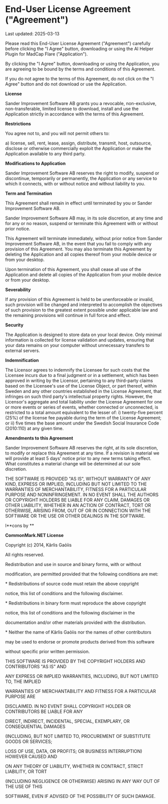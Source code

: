# End-User License Agreement (\"Agreement\")

Last updated: 2025-03-13

Please read this End-User License Agreement (\"Agreement\") carefully
before clicking the \"I Agree\" button, downloading or using the AI
Helper Plugin for MadCap Flare (\"Application\").

By clicking the \"I Agree\" button, downloading or using the
Application, you are agreeing to be bound by the terms and conditions of
this Agreement.

If you do not agree to the terms of this Agreement, do not click on the
\"I Agree\" button and do not download or use the Application.

**License**

Sander Improvement Software AB grants you a revocable, non-exclusive,
non-transferable, limited license to download, install and use the
Application strictly in accordance with the terms of this Agreement.

**Restrictions**

You agree not to, and you will not permit others to:

a\) license, sell, rent, lease, assign, distribute, transmit, host,
outsource, disclose or otherwise commercially exploit the Application or
make the Application available to any third party.

**Modifications to Application**

Sander Improvement Software AB reserves the right to modify, suspend or
discontinue, temporarily or permanently, the Application or any service
to which it connects, with or without notice and without liability to
you.

**Term and Termination**

This Agreement shall remain in effect until terminated by you or Sander
Improvement Software AB.

Sander Improvement Software AB may, in its sole discretion, at any time
and for any or no reason, suspend or terminate this Agreement with or
without prior notice.

This Agreement will terminate immediately, without prior notice from
Sander Improvement Software AB, in the event that you fail to comply
with any provision of this Agreement. You may also terminate this
Agreement by deleting the Application and all copies thereof from your
mobile device or from your desktop.

Upon termination of this Agreement, you shall cease all use of the
Application and delete all copies of the Application from your mobile
device or from your desktop.

**Severability**

If any provision of this Agreement is held to be unenforceable or
invalid, such provision will be changed and interpreted to accomplish
the objectives of such provision to the greatest extent possible under
applicable law and the remaining provisions will continue in full force
and effect.

**Security**

The Application is designed to store data on your local device. Only
minimal information is collected for license validation and updates,
ensuring that your data remains on your computer without unnecessary
transfers to external servers.

**Indemnification**

The Licensor agrees to indemnify the Licensee for such costs that the
Licensee incurs due to a final judgment or in a settlement, which has
been approved in writing by the Licensor, pertaining to any third-party
claims based on the Licensee's use of the License Object, or part
thereof, within Sweden and any other countries established in the
License Agreement, that infringes on such third party's intellectual
property rights. However, the Licensor\'s aggregate and total liability
under the License Agreement for one or more events or series of events,
whether connected or unconnected, is restricted to a total amount
equivalent to the lesser of: i) twenty-five percent (25%) of the license
fee payable during the term of the License Agreement; or ii) five times
the base amount under the Swedish Social Insurance Code (2010:110) at
any given time.

**Amendments to this Agreement**

Sander Improvement Software AB reserves the right, at its sole
discretion, to modify or replace this Agreement at any time. If a
revision is material we will provide at least 5 days\' notice prior to
any new terms taking effect. What constitutes a material change will be
determined at our sole discretion.

THE SOFTWARE IS PROVIDED \"AS IS\", WITHOUT WARRANTY OF ANY KIND,
EXPRESS OR IMPLIED, INCLUDING BUT NOT LIMITED TO THE WARRANTIES OF
MERCHANTABILITY, FITNESS FOR A PARTICULAR PURPOSE AND NONINFRINGEMENT.
IN NO EVENT SHALL THE AUTHORS OR COPYRIGHT HOLDERS BE LIABLE FOR ANY
CLAIM, DAMAGES OR OTHER LIABILITY, WHETHER IN AN ACTION OF CONTRACT,
TORT OR OTHERWISE, ARISING FROM, OUT OF OR IN CONNECTION WITH THE
SOFTWARE OR THE USE OR OTHER DEALINGS IN THE SOFTWARE.

I**cons by **

**CommonMark.NET License**

Copyright (c) 2014, Kârlis Gaòìis

All rights reserved.

Redistribution and use in source and binary forms, with or without

modification, are permitted provided that the following conditions are
met:

\* Redistributions of source code must retain the above copyright

notice, this list of conditions and the following disclaimer.

\* Redistributions in binary form must reproduce the above copyright

notice, this list of conditions and the following disclaimer in the

documentation and/or other materials provided with the distribution.

\* Neither the name of Kârlis Gaòìis nor the names of other contributors

may be used to endorse or promote products derived from this software

without specific prior written permission.

THIS SOFTWARE IS PROVIDED BY THE COPYRIGHT HOLDERS AND CONTRIBUTORS \"AS
IS\" AND

ANY EXPRESS OR IMPLIED WARRANTIES, INCLUDING, BUT NOT LIMITED TO, THE
IMPLIED

WARRANTIES OF MERCHANTABILITY AND FITNESS FOR A PARTICULAR PURPOSE ARE

DISCLAIMED. IN NO EVENT SHALL COPYRIGHT HOLDER OR CONTRIBUTORS BE LIABLE
FOR ANY

DIRECT, INDIRECT, INCIDENTAL, SPECIAL, EXEMPLARY, OR CONSEQUENTIAL
DAMAGES

(INCLUDING, BUT NOT LIMITED TO, PROCUREMENT OF SUBSTITUTE GOODS OR
SERVICES;

LOSS OF USE, DATA, OR PROFITS; OR BUSINESS INTERRUPTION) HOWEVER CAUSED
AND

ON ANY THEORY OF LIABILITY, WHETHER IN CONTRACT, STRICT LIABILITY, OR
TORT

(INCLUDING NEGLIGENCE OR OTHERWISE) ARISING IN ANY WAY OUT OF THE USE OF
THIS

SOFTWARE, EVEN IF ADVISED OF THE POSSIBILITY OF SUCH DAMAGE.
